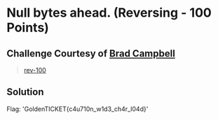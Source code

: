 # Null bytes ahead. (Reversing - 100 Points)
## Challenge Courtesy of [Brad Campbell](https://twitter.com/hackersoup)

> [rev-100](rev-100)

Solution
--------

Flag: 'GoldenTICKET{c4u710n_w1d3_ch4r_l04d}'

